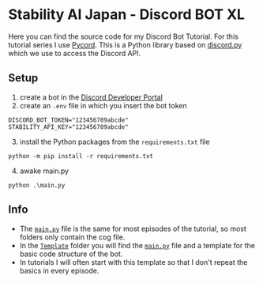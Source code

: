 # Stability AI Japan - Discord BOT XL
Here you can find the source code for my Discord Bot Tutorial. For this tutorial series I use [Pycord](https://github.com/Pycord-Development/pycord). 
This is a Python library based on [discord.py](https://github.com/Rapptz/discord.py) which we use to access the Discord API.

## Setup
1. create a bot in the [Discord Developer Portal](https://discord.com/developers/applications/)
2. create an `.env` file in which you insert the bot token
```
DISCORD_BOT_TOKEN="123456789abcde"
STABILITY_API_KEY="123456789abcde"
```
3. install the Python packages from the `requirements.txt` file
```
python -m pip install -r requirements.txt
```

4. awake main.py
```
python .\main.py
```

## Info
- The [`main.py`](https://github.com/tibue99/tutorial-bot/blob/main/Template/main.py) file is the same for most episodes of the tutorial, so most folders only contain the cog file.
- In the [`Template`](https://github.com/tibue99/tutorial-bot/tree/main/Template) folder you will find the [`main.py`](https://github.com/tibue99/tutorial-bot/blob/main/Template/main.py) file and a template for the basic code structure of the bot.
- In tutorials I will often start with this template so that I don't repeat the basics in every episode.